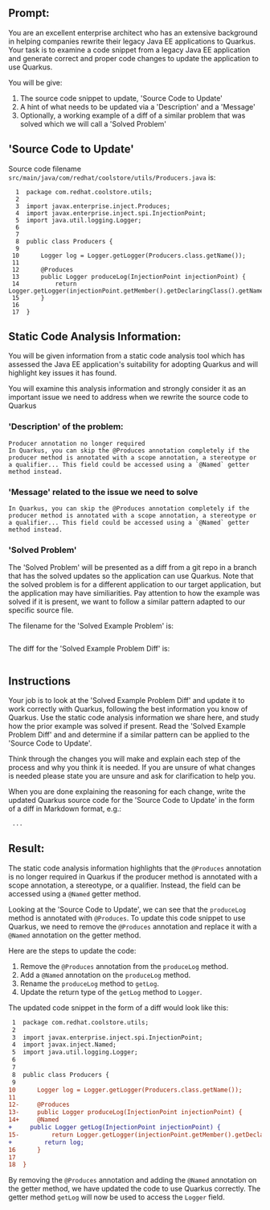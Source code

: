 ## Prompt:
You are an excellent enterprise architect who has an extensive
background in helping companies rewrite their legacy Java EE applications to 
Quarkus.  Your task is to examine a code snippet from a legacy Java EE application and 
generate correct and proper code changes to update the application to use Quarkus.

You will be give:
1. The source code snippet to update, 'Source Code to Update'
2. A hint of what needs to be updated via a 'Description' and a 'Message'
3. Optionally, a working example of a diff of a similar problem that was solved which we will call a 'Solved Problem'

## 'Source Code to Update'
Source code filename ``` src/main/java/com/redhat/coolstore/utils/Producers.java ``` is:
```
  1  package com.redhat.coolstore.utils;
  2  
  3  import javax.enterprise.inject.Produces;
  4  import javax.enterprise.inject.spi.InjectionPoint;
  5  import java.util.logging.Logger;
  6  
  7  
  8  public class Producers {
  9  
 10      Logger log = Logger.getLogger(Producers.class.getName());
 11  
 12      @Produces
 13      public Logger produceLog(InjectionPoint injectionPoint) {
 14          return Logger.getLogger(injectionPoint.getMember().getDeclaringClass().getName());
 15      }
 16  
 17  }

```

## Static Code Analysis Information:

You will be given information from a static code analysis tool which has assessed the 
Java EE application's suitability for adopting Quarkus and will highlight key issues it has found.

You will examine this analysis information and strongly consider it as an important 
issue we need to address when we rewrite the source code to Quarkus

### 'Description' of the problem: 
```
Producer annotation no longer required
In Quarkus, you can skip the @Produces annotation completely if the producer method is annotated with a scope annotation, a stereotype or a qualifier... This field could be accessed using a `@Named` getter method instead.
```

### 'Message' related to the issue we need to solve
```
In Quarkus, you can skip the @Produces annotation completely if the producer method is annotated with a scope annotation, a stereotype or a qualifier... This field could be accessed using a `@Named` getter method instead.
```

### 'Solved Problem'
The 'Solved Problem' will be presented as a diff from a git repo in a branch that has
the solved updates so the application can use Quarkus. Note that the solved problem is 
for a different application to our target application, but the application may have similiarities.
Pay attention to how the example was solved if it is present, we want to follow a similar 
pattern adapted to our specific source file.

The filename for the 'Solved Example Problem' is:
```

```

The diff for the 'Solved Example Problem Diff' is:
```

```


## Instructions
Your job is to look at the 'Solved Example Problem Diff' and update it to work correctly with Quarkus,
following the best information you know of Quarkus.  Use the static code analysis information we share 
here, and study how the prior example was solved if present.  Read the 'Solved Example Problem Diff'
and and determine if a similar pattern can be applied to the 'Source Code to Update'.

Think through the changes you will make and explain each step of the process and why you think it is needed.
If you are unsure of what changes is needed please state you are unsure and ask 
for clarification to help you.

When you are done explaining the reasoning for each change, write the updated 
Quarkus source code for the 'Source Code to Update' in the form of a diff
in Markdown format, e.g.:

```diff
 ...
```


## Result:
The static code analysis information highlights that the `@Produces` annotation is no longer required in Quarkus if the producer method is annotated with a scope annotation, a stereotype, or a qualifier. Instead, the field can be accessed using a `@Named` getter method.

Looking at the 'Source Code to Update', we can see that the `produceLog` method is annotated with `@Produces`. To update this code snippet to use Quarkus, we need to remove the `@Produces` annotation and replace it with a `@Named` annotation on the getter method.

Here are the steps to update the code:

1. Remove the `@Produces` annotation from the `produceLog` method.
2. Add a `@Named` annotation on the `produceLog` method.
3. Rename the `produceLog` method to `getLog`.
4. Update the return type of the `getLog` method to `Logger`.

The updated code snippet in the form of a diff would look like this:

```diff
 1  package com.redhat.coolstore.utils;
 2  
 3  import javax.enterprise.inject.spi.InjectionPoint;
 4  import javax.inject.Named;
 5  import java.util.logging.Logger;
 6  
 7  
 8  public class Producers {
 9  
10      Logger log = Logger.getLogger(Producers.class.getName());
11  
12-     @Produces
13-     public Logger produceLog(InjectionPoint injectionPoint) {
14+     @Named
+     public Logger getLog(InjectionPoint injectionPoint) {
15-         return Logger.getLogger(injectionPoint.getMember().getDeclaringClass().getName());
+         return log;
16      }
17  
18  }
```

By removing the `@Produces` annotation and adding the `@Named` annotation on the getter method, we have updated the code to use Quarkus correctly. The getter method `getLog` will now be used to access the `Logger` field.

